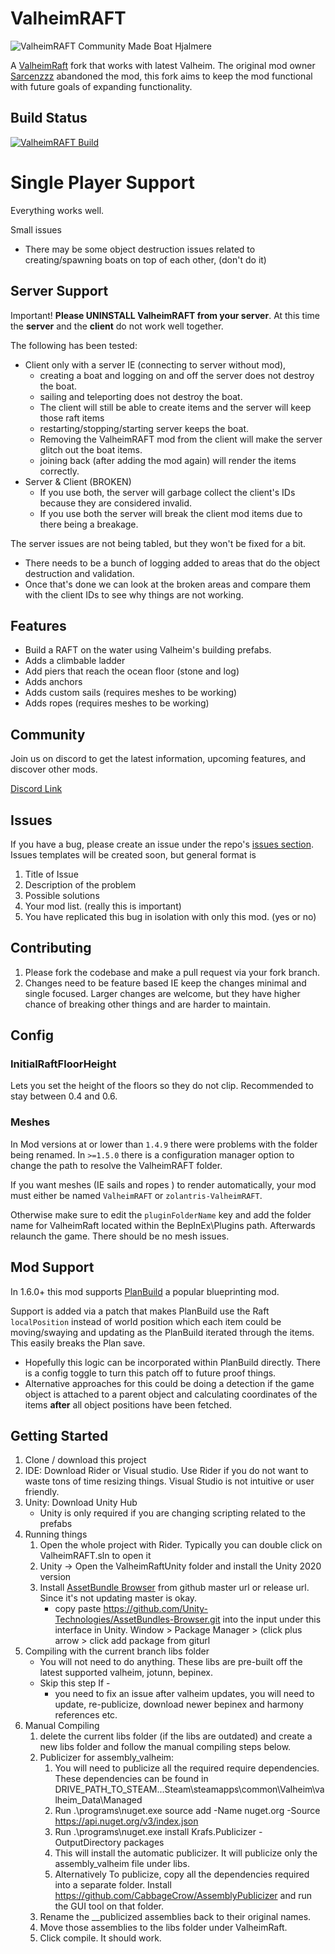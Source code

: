 # ValheimRAFT

<img src="./Thunderstore/icon.png" alt="ValheimRAFT Community Made Boat Hjalmere">

A [ValheimRaft](https://www.nexusmods.com/valheim/mods/1136) fork that works with latest Valheim. The original mod
owner [Sarcenzzz](https://www.nexusmods.com/valheim/users/3061574) abandoned the
mod, this fork aims to keep the mod functional with future goals of expanding functionality.

## Build Status

[![ValheimRAFT Build](https://github.com/zolantris/ValheimRaft/actions/workflows/build-release.yml/badge.svg)](https://github.com/zolantris/ValheimRaft/actions/workflows/build-release.yml)

# Single Player Support

Everything works well.

Small issues

- There may be some object destruction issues related to creating/spawning boats on top of each
  other, (don't do it)

## Server Support

Important! **Please UNINSTALL ValheimRAFT from your server**. At this time the **server** and the **client** do not work
well
together.

The following has been tested:

- Client only with a server IE (connecting to server without mod),
    - creating a boat and logging on and off the server does not destroy the boat.
    - sailing and teleporting does not destroy the boat.
    - The client will still be able to create items and the server will keep those raft items
    - restarting/stopping/starting server keeps the boat.
    - Removing the ValheimRAFT mod from the client will make the server glitch out the boat items.
    - joining back (after adding the mod again) will render the items correctly.
- Server & Client (BROKEN)
    - If you use both, the server will garbage collect the client's IDs because they are considered invalid.
    - If you use both the server will break the client mod items due to there being a breakage.

The server issues are not being tabled, but they won't be fixed for a bit.

- There needs to be a bunch of logging added to areas that do the object destruction and validation.
- Once that's done we can look at the broken areas and compare them with the client IDs to see why things are not
  working.

## Features

- Build a RAFT on the water using Valheim's building prefabs.
- Adds a climbable ladder
- Add piers that reach the ocean floor (stone and log)
- Adds anchors
- Adds custom sails (requires meshes to be working)
- Adds ropes (requires meshes to be working)

## Community

Join us on discord to get the latest information, upcoming features, and discover other mods.

[Discord Link](https://discord.gg/jeUcpCvB3z)

## Issues

If you have a bug, please create an issue under the
repo's [issues section](https://github.com/zolantris/ValheimRaft/issues). Issues templates will be created soon, but
general format is

1. Title of Issue
2. Description of the problem
3. Possible solutions
4. Your mod list. (really this is important)
5. You have replicated this bug in isolation with only this mod. (yes or no)

## Contributing

1. Please fork the codebase and make a pull request via your fork branch.
2. Changes need to be feature based IE keep the changes minimal and single focused. Larger changes are welcome, but they
   have higher chance of breaking other things and are harder to maintain.

## Config

### InitialRaftFloorHeight

Lets you set the height of the floors so they do not clip. Recommended to stay between 0.4 and 0.6.

### Meshes

In Mod versions at or lower than `1.4.9` there were problems with the folder being renamed. In `>=1.5.0` there is a
configuration
manager option to change the path to resolve the ValheimRAFT folder.

If you want meshes (IE sails and ropes ) to render automatically, your mod must either be named `ValheimRAFT`
or `zolantris-ValheimRAFT`.

Otherwise make sure to edit the `pluginFolderName` key and add the folder name for ValheimRaft located
within the BepInEx\Plugins path. Afterwards relaunch the game. There should be no mesh issues.

## Mod Support

In 1.6.0+ this mod supports [PlanBuild](https://www.nexusmods.com/valheim/mods/1125) a popular blueprinting mod.

Support is added via a patch that makes PlanBuild use the Raft `localPosition` instead of world position which each item
could be moving/swaying and updating as the PlanBuild iterated through the items. This easily breaks the Plan save.

- Hopefully this logic can be incorporated within PlanBuild directly. There is a config toggle to turn this patch off to
  future proof things.
- Alternative approaches for this could be doing a detection if the game object is attached to a parent object and
  calculating coordinates of the items **after** all object positions have been fetched.

## Getting Started

1. Clone / download this project
2. IDE: Download Rider or Visual studio. Use Rider if you do not want to waste tons of time resizing things. Visual
   Studio is not intuitive or user friendly.
3. Unity: Download Unity Hub
    - Unity is only required if you are changing scripting related to the prefabs
4. Running things
    1. Open the whole project with Rider. Typically you can double click on ValheimRAFT.sln to open it
    2. Unity -> Open the ValheimRaftUnity folder and install the Unity 2020 version
    3. Install [AssetBundle Browser](https://github.com/Unity-Technologies/AssetBundles-Browser) from github master url
       or release url. Since it's not updating master is okay.
        - copy paste https://github.com/Unity-Technologies/AssetBundles-Browser.git into the input under this interface
          in Unity. Window > Package Manager > (click plus arrow > click add package from giturl
5. Compiling with the current branch libs folder
    - You will not need to do anything. These libs are pre-built off the latest supported valheim, jotunn, bepinex.
    - Skip this step If -
        - you need to fix an issue after valheim updates, you will need to update, re-publicize, download newer bepinex
          and harmony references etc.
6. Manual Compiling
    1. delete the current libs folder (if the libs are outdated) and create a new libs folder and follow the manual
       compiling steps below.
    2. Publicizer for assembly_valheim:
        1. You will need to publicize all the required require dependencies. These dependencies can be found in
           DRIVE_PATH_TO_STEAM...Steam\steamapps\common\Valheim\valheim_Data\Managed
        2. Run .\programs\nuget.exe source add -Name nuget.org -Source https://api.nuget.org/v3/index.json
        3. Run .\programs\nuget.exe install Krafs.Publicizer -OutputDirectory packages
        4. This will install the automatic publicizer. It will publicize only the assembly_valheim file under libs.
        5. Alternatively To publicize, copy all the dependencies required into a separate folder.
           Install https://github.com/CabbageCrow/AssemblyPublicizer and run the GUI tool on that folder.
    3. Rename the __publicized assemblies back to their original names.
    4. Move those assemblies to the libs folder under ValheimRaft.
    5. Click compile. It should work.

